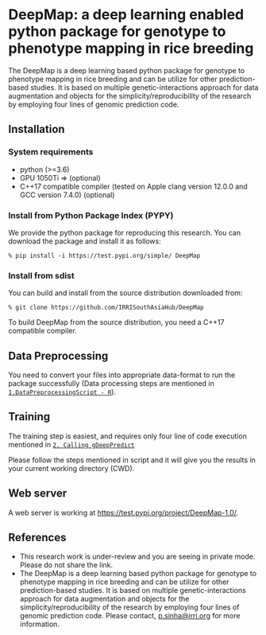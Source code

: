 # DeepMap: a deep learning enabled python package for genotype to phenotype mapping in rice breeding
The DeepMap is a deep learning based python package for genotype to phenotype mapping in rice breeding and can be utilize for other prediction-based studies. It is based on multiple genetic-interactions approach for data augmentation and objects for the simplicity/reproducibility of the research by employing four lines of genomic prediction code.

## Installation

### System requirements
* python (>=3.6)
* GPU 1050Ti => (optional)
* C++17 compatible compiler (tested on Apple clang version 12.0.0 and GCC version 7.4.0) (optional)

### Install from Python Package Index (PYPY) 

We provide the python package for reproducing this research. You can download the package and install it as follows:

    % pip install -i https://test.pypi.org/simple/ DeepMap

### Install from sdist

You can build and install from the source distribution downloaded from:

    % git clone https://github.com/IRRISouthAsiaHub/DeepMap

To build DeepMap from the source distribution, you need a C++17 compatible compiler.

## Data Preprocessing

You need to convert your files into appropriate data-format to run the package successfully (Data processing steps are mentioned in [``1.DataPreprocessingScript - R``](https://github.com/ajaykumarirri/DeepMap/tree/main/1.%20DataPreprocessingScript%20-%20R)).


## Training 

The training step is easiest, and requires only four line of code execution mentioned in [``2. Calling gDeepPredict``](https://github.com/ajaykumarirri/DeepMap/tree/main/2.%20Calling%20gDeepPredict)

Please follow the steps mentioned in script and it will give you the results in your current working directory (CWD).

## Web server

A web server is working at https://test.pypi.org/project/DeepMap-1.0/.


## References

* This research work is under-review and you are seeing in private mode. Please do not share the link.
* The DeepMap is a deep learning based python package for genotype to phenotype mapping in rice breeding and can be utilize for other prediction-based studies. It is based on multiple genetic-interactions approach for data augmentation and objects for the simplicity/reproducibility of the research by employing four lines of genomic prediction code. Please contact, p.sinha@irri.org for more information.
